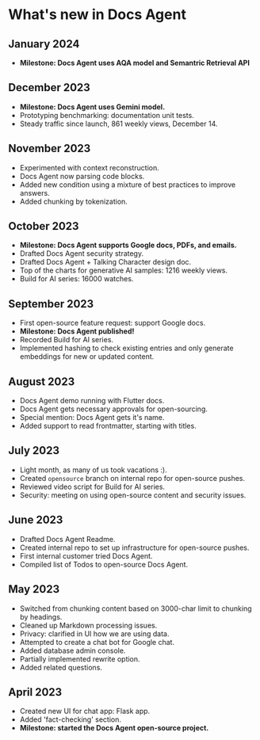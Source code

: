 # What's new in Docs Agent

## January 2024

* **Milestone: Docs Agent uses AQA model and Semantric Retrieval API**

## December 2023

* **Milestone: Docs Agent uses Gemini model.**
* Prototyping benchmarking: documentation unit tests.
* Steady traffic since launch, 861 weekly views, December 14.

## November 2023

* Experimented with context reconstruction.
* Docs Agent now parsing code blocks.
* Added new condition using a mixture of best practices to improve answers.
* Added chunking by tokenization.

## October 2023

* **Milestone: Docs Agent supports Google docs, PDFs, and emails.**
* Drafted Docs Agent security strategy.
* Drafted Docs Agent + Talking Character design doc.
* Top of the charts for generative AI samples: 1216 weekly views.
* Build for AI series: 16000 watches.

## September 2023

* First open-source feature request: support Google docs.
* **Milestone: Docs Agent published!**
* Recorded Build for AI series.
* Implemented hashing to check existing entries and only generate embeddings for
  new or updated content.

## August 2023

* Docs Agent demo running with Flutter docs.
* Docs Agent gets necessary approvals for open-sourcing.
* Special mention: Docs Agent gets it's name.
* Added support to read frontmatter, starting with titles.

## July 2023

* Light month, as many of us took vacations :).
* Created `opensource` branch on internal repo for open-source pushes.
* Reviewed video script for Build for AI series.
* Security: meeting on using open-source content and security issues.

## June 2023

* Drafted Docs Agent Readme.
* Created internal repo to set up infrastructure for open-source pushes.
* First internal customer tried Docs Agent.
* Compiled list of Todos to open-source Docs Agent.

## May 2023

* Switched from chunking content based on 3000-char limit to chunking by
  headings.
* Cleaned up Markdown processing issues.
* Privacy: clarified in UI how we are using data.
* Attempted to create a chat bot for Google chat.
* Added database admin console.
* Partially implemented rewrite option.
* Added related questions.

## April 2023

* Created new UI for chat app: Flask app.
* Added 'fact-checking' section.
* **Milestone: started the Docs Agent open-source project.**
